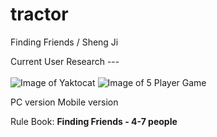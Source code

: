 # tractor
Finding Friends / Sheng Ji

Current User Research --- <br />
<br />
![Image of Yaktocat](https://lh3.googleusercontent.com/4vs0vF9qye2ICM5bdFMI-PbQ4-YdHUWZkHwYdgxSSMis2Mj7sCEImmDT_htKti9Kt_9n=w412-h220-rw)
![Image of 5 Player Game](https://n6s6b6w9.stackpathcdn.com/client/h_310,q_lossy,ret_wait/https://lh3.googleusercontent.com/VUht5AI8UT9f9cngX5usiRvDl8Z7Gh9mFC2vwcBTqcvxjcaga1RRKgRNMS_4Ac1LqA)

PC version
Mobile version

Rule Book:
<b> Finding Friends - 4-7 people </b>

